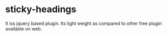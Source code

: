 # sticky-headings
It iss jquery based plugin. Its light weight as compared to other free plugin available on web.
